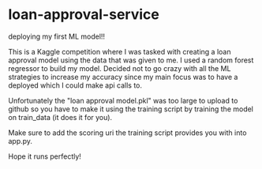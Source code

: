 # loan-approval-service
deploying my first ML model!!

This is a Kaggle competition where I was tasked with creating a loan approval model using the data that was given to me. I used a random forest regressor to build my model. Decided not to go crazy with all the ML strategies to increase my accuracy since my main focus was to have a deployed which I could make api calls to.

Unfortunately the "loan approval model.pkl" was too large to upload to github so you have to make it using the training script by training the model on train_data (it does it for you).

Make sure to add the scoring uri the training script provides you with into app.py.

Hope it runs perfectly!
